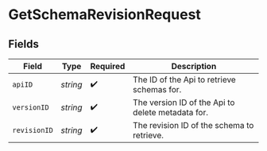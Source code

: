# GetSchemaRevisionRequest


## Fields

| Field                                             | Type                                              | Required                                          | Description                                       |
| ------------------------------------------------- | ------------------------------------------------- | ------------------------------------------------- | ------------------------------------------------- |
| `apiID`                                           | *string*                                          | :heavy_check_mark:                                | The ID of the Api to retrieve schemas for.        |
| `versionID`                                       | *string*                                          | :heavy_check_mark:                                | The version ID of the Api to delete metadata for. |
| `revisionID`                                      | *string*                                          | :heavy_check_mark:                                | The revision ID of the schema to retrieve.        |